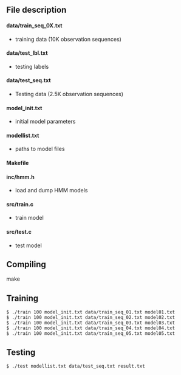 ## File description

#### data/train_seq_0X.txt
- training data (10K observation sequences)
#### data/test_lbl.txt
- testing labels
#### data/test_seq.txt
- Testing data (2.5K observation sequences)
#### model_init.txt
- initial model parameters
#### modellist.txt
- paths to model files
#### Makefile
#### inc/hmm.h
- load and dump HMM models
#### src/train.c
- train model
#### src/test.c
- test model

## Compiling
make

## Training
`$ ./train 100 model_init.txt data/train_seq_01.txt model01.txt`  
`$ ./train 100 model_init.txt data/train_seq_02.txt model02.txt`  
`$ ./train 100 model_init.txt data/train_seq_03.txt model03.txt`  
`$ ./train 100 model_init.txt data/train_seq_04.txt model04.txt`  
`$ ./train 100 model_init.txt data/train_seq_05.txt model05.txt`  

## Testing
`$ ./test modellist.txt data/test_seq.txt result.txt`  
